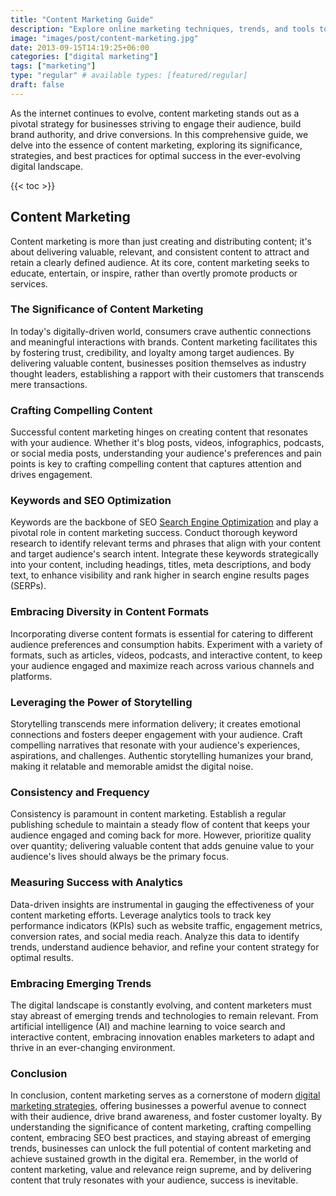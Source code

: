 ```yaml
---
title: "Content Marketing Guide"
description: "Explore online marketing techniques, trends, and tools to enhance your digital presence and reach your target audience."
image: "images/post/content-marketing.jpg"
date: 2013-09-15T14:19:25+06:00
categories: ["digital marketing"]
tags: ["marketing"]
type: "regular" # available types: [featured/regular]
draft: false
---
```


As the internet continues to evolve, content marketing stands out as a pivotal strategy for businesses striving to engage their audience, build brand authority, and drive conversions. In this comprehensive guide, we delve into the essence of content marketing, exploring its significance, strategies, and best practices for optimal success in the ever-evolving digital landscape.

{{< toc >}}

## Content Marketing

Content marketing is more than just creating and distributing content; it's about delivering valuable, relevant, and consistent content to attract and retain a clearly defined audience. At its core, content marketing seeks to educate, entertain, or inspire, rather than overtly promote products or services.

### The Significance of Content Marketing

In today's digitally-driven world, consumers crave authentic connections and meaningful interactions with brands. Content marketing facilitates this by fostering trust, credibility, and loyalty among target audiences. By delivering valuable content, businesses position themselves as industry thought leaders, establishing a rapport with their customers that transcends mere transactions.

### Crafting Compelling Content

Successful content marketing hinges on creating content that resonates with your audience. Whether it's blog posts, videos, infographics, podcasts, or social media posts, understanding your audience's preferences and pain points is key to crafting compelling content that captures attention and drives engagement.

### Keywords and SEO Optimization

Keywords are the backbone of SEO [Search Engine Optimization](/blog/seo-tips-and-strategies) and play a pivotal role in content marketing success. Conduct thorough keyword research to identify relevant terms and phrases that align with your content and target audience's search intent. Integrate these keywords strategically into your content, including headings, titles, meta descriptions, and body text, to enhance visibility and rank higher in search engine results pages (SERPs).

### Embracing Diversity in Content Formats

Incorporating diverse content formats is essential for catering to different audience preferences and consumption habits. Experiment with a variety of formats, such as articles, videos, podcasts, and interactive content, to keep your audience engaged and maximize reach across various channels and platforms.

### Leveraging the Power of Storytelling

Storytelling transcends mere information delivery; it creates emotional connections and fosters deeper engagement with your audience. Craft compelling narratives that resonate with your audience's experiences, aspirations, and challenges. Authentic storytelling humanizes your brand, making it relatable and memorable amidst the digital noise.

### Consistency and Frequency

Consistency is paramount in content marketing. Establish a regular publishing schedule to maintain a steady flow of content that keeps your audience engaged and coming back for more. However, prioritize quality over quantity; delivering valuable content that adds genuine value to your audience's lives should always be the primary focus.

### Measuring Success with Analytics

Data-driven insights are instrumental in gauging the effectiveness of your content marketing efforts. Leverage analytics tools to track key performance indicators (KPIs) such as website traffic, engagement metrics, conversion rates, and social media reach. Analyze this data to identify trends, understand audience behavior, and refine your content strategy for optimal results.

### Embracing Emerging Trends

The digital landscape is constantly evolving, and content marketers must stay abreast of emerging trends and technologies to remain relevant. From artificial intelligence (AI) and machine learning to voice search and interactive content, embracing innovation enables marketers to adapt and thrive in an ever-changing environment.

### Conclusion

In conclusion, content marketing serves as a cornerstone of modern [digital marketing strategies](/blog/online-marketing-guide), offering businesses a powerful avenue to connect with their audience, drive brand awareness, and foster customer loyalty. By understanding the significance of content marketing, crafting compelling content, embracing SEO best practices, and staying abreast of emerging trends, businesses can unlock the full potential of content marketing and achieve sustained growth in the digital era. Remember, in the world of content marketing, value and relevance reign supreme, and by delivering content that truly resonates with your audience, success is inevitable.